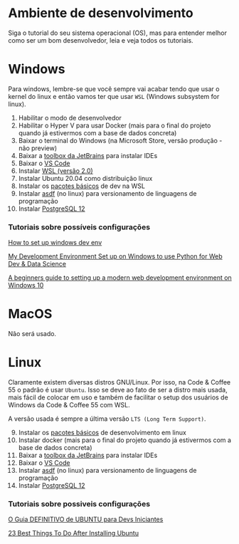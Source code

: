 # Ambiente de desenvolvimento 

Siga o tutorial do seu sistema operacional (OS), mas para entender melhor como ser um bom desenvolvedor, leia e veja todos os tutoriais.


# Windows
Para windows, lembre-se que você sempre vai acabar tendo que usar o kernel do linux e então vamos ter que usar ``WSL`` (Windows subsystem for linux). 

1. Habilitar o modo de desenvolvedor
2. Habilitar o Hyper V para usar Docker (mais para o final do projeto quando já estivermos com a base de dados concreta)
3. Baixar o terminal do Windows (na Microsoft Store, versão produção - não preview)
3. Baixar a [toolbox da JetBrains](https://www.jetbrains.com/toolbox-app/) para instalar IDEs
4. Baixar o [VS Code](https://code.visualstudio.com/Download)
5. Instalar [WSL (versão 2.0)](https://docs.microsoft.com/en-us/windows/wsl/install-win10)
6. Instalar Ubuntu 20.04 como distribuição linux
7. Instalar os [pacotes básicos](https://gist.github.com/elyasha/aefb3c5b73de199476f552d90084647c) de dev na WSL
8. Instalar [asdf](https://asdf-vm.com/#/core-manage-asdf-vm) (no linux) para versionamento de linguagens de programação
9. Instalar [PostgreSQL 12](https://www.postgresql.org/download/)

### Tutoriais sobre possíveis configurações
[How to set up windows dev env](https://char.gd/blog/2017/how-to-set-up-the-perfect-modern-dev-environment-on-windows)

[My Development Environment Set up on Windows to use Python for Web Dev & Data Science](https://ajeet.dev/dev-environment-set-up-on-windows-to-learn-python/)

[A beginners guide to setting up a modern web development environment on Windows 10](https://medium.com/@mfosullivan/a-beginners-guide-to-setting-up-a-modern-web-development-environment-on-windows-10-4d75cd94cde8)


# MacOS

Não será usado.

# Linux

Claramente existem diversas distros GNU/Linux. Por isso, na Code & Coffee 55 o padrão é usar ``Ubuntu``. Isso se deve ao fato de
ser a distro mais usada, mais fácil de colocar em uso e também de facilitar o setup dos usuários de Windows da Code & Coffee 55 com WSL.

A versão usada é sempre a última versão ``LTS (Long Term Support)``.

9. Instalar os [pacotes básicos](https://gist.github.com/elyasha/aefb3c5b73de199476f552d90084647c) de desenvolvimento em linux
2. Instalar docker (mais para o final do projeto quando já estivermos com a base de dados concreta)
3. Baixar a [toolbox da JetBrains](https://www.jetbrains.com/toolbox-app/) para instalar IDEs
4. Baixar o [VS Code](https://code.visualstudio.com/Download)
5. Instalar [asdf](https://asdf-vm.com/#/core-manage-asdf-vm) (no linux) para versionamento de linguagens de programação
6. Instalar [PostgreSQL 12](https://www.postgresql.org/download/)

### Tutoriais sobre possiveis configurações
[O Guia DEFINITIVO de UBUNTU para Devs Iniciantes
](https://youtu.be/epiyExCyb2s)

[23 Best Things To Do After Installing Ubuntu](https://www.ubuntupit.com/best-things-to-do-after-installing-ubuntu/)